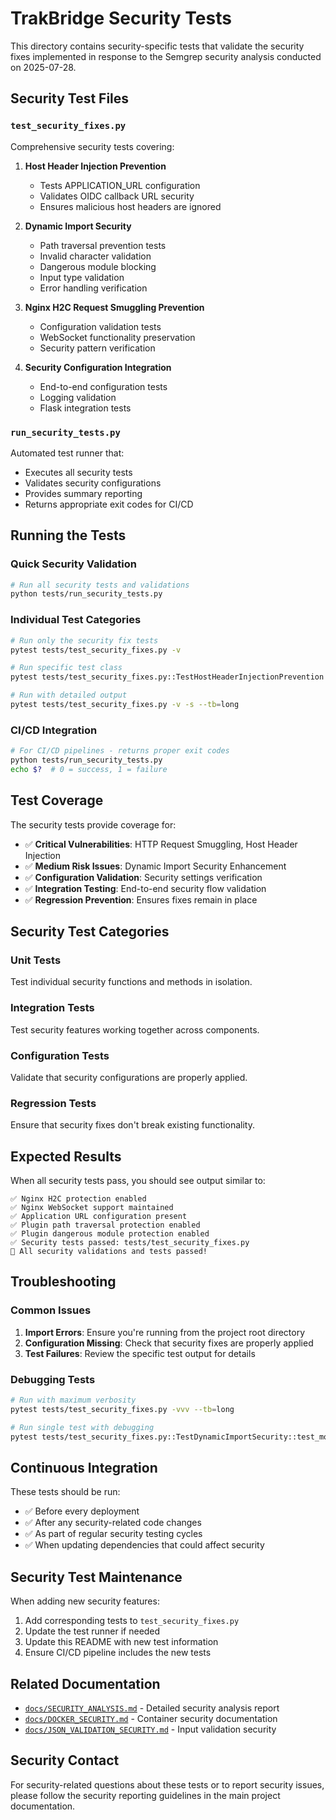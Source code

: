 # TrakBridge Security Tests

This directory contains security-specific tests that validate the security fixes implemented in response to the Semgrep security analysis conducted on 2025-07-28.

## Security Test Files

### `test_security_fixes.py`
Comprehensive security tests covering:

1. **Host Header Injection Prevention**
   - Tests APPLICATION_URL configuration
   - Validates OIDC callback URL security
   - Ensures malicious host headers are ignored

2. **Dynamic Import Security** 
   - Path traversal prevention tests
   - Invalid character validation
   - Dangerous module blocking
   - Input type validation
   - Error handling verification

3. **Nginx H2C Request Smuggling Prevention**
   - Configuration validation tests
   - WebSocket functionality preservation
   - Security pattern verification

4. **Security Configuration Integration**
   - End-to-end configuration tests
   - Logging validation
   - Flask integration tests

### `run_security_tests.py`
Automated test runner that:
- Executes all security tests
- Validates security configurations
- Provides summary reporting
- Returns appropriate exit codes for CI/CD

## Running the Tests

### Quick Security Validation
```bash
# Run all security tests and validations
python tests/run_security_tests.py
```

### Individual Test Categories
```bash
# Run only the security fix tests
pytest tests/test_security_fixes.py -v

# Run specific test class
pytest tests/test_security_fixes.py::TestHostHeaderInjectionPrevention -v

# Run with detailed output
pytest tests/test_security_fixes.py -v -s --tb=long
```

### CI/CD Integration
```bash
# For CI/CD pipelines - returns proper exit codes
python tests/run_security_tests.py
echo $?  # 0 = success, 1 = failure
```

## Test Coverage

The security tests provide coverage for:

- ✅ **Critical Vulnerabilities**: HTTP Request Smuggling, Host Header Injection
- ✅ **Medium Risk Issues**: Dynamic Import Security Enhancement  
- ✅ **Configuration Validation**: Security settings verification
- ✅ **Integration Testing**: End-to-end security flow validation
- ✅ **Regression Prevention**: Ensures fixes remain in place

## Security Test Categories

### Unit Tests
Test individual security functions and methods in isolation.

### Integration Tests  
Test security features working together across components.

### Configuration Tests
Validate that security configurations are properly applied.

### Regression Tests
Ensure that security fixes don't break existing functionality.

## Expected Results

When all security tests pass, you should see output similar to:
```
✅ Nginx H2C protection enabled
✅ Nginx WebSocket support maintained  
✅ Application URL configuration present
✅ Plugin path traversal protection enabled
✅ Plugin dangerous module protection enabled
✅ Security tests passed: tests/test_security_fixes.py
🎉 All security validations and tests passed!
```

## Troubleshooting

### Common Issues

1. **Import Errors**: Ensure you're running from the project root directory
2. **Configuration Missing**: Check that security fixes are properly applied
3. **Test Failures**: Review the specific test output for details

### Debugging Tests
```bash
# Run with maximum verbosity
pytest tests/test_security_fixes.py -vvv --tb=long

# Run single test with debugging
pytest tests/test_security_fixes.py::TestDynamicImportSecurity::test_module_name_validation_path_traversal -vvv -s
```

## Continuous Integration

These tests should be run:
- ✅ Before every deployment
- ✅ After any security-related code changes  
- ✅ As part of regular security testing cycles
- ✅ When updating dependencies that could affect security

## Security Test Maintenance

When adding new security features:
1. Add corresponding tests to `test_security_fixes.py`
2. Update the test runner if needed
3. Update this README with new test information
4. Ensure CI/CD pipeline includes the new tests

## Related Documentation

- [`docs/SECURITY_ANALYSIS.md`](../docs/SECURITY_ANALYSIS.md) - Detailed security analysis report
- [`docs/DOCKER_SECURITY.md`](../docs/DOCKER_SECURITY.md) - Container security documentation
- [`docs/JSON_VALIDATION_SECURITY.md`](../docs/JSON_VALIDATION_SECURITY.md) - Input validation security

## Security Contact

For security-related questions about these tests or to report security issues, please follow the security reporting guidelines in the main project documentation.